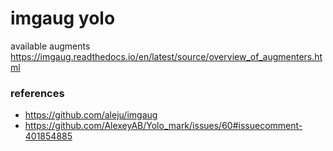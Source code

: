imgaug yolo
===

available augments https://imgaug.readthedocs.io/en/latest/source/overview_of_augmenters.html


### references
- https://github.com/aleju/imgaug
- https://github.com/AlexeyAB/Yolo_mark/issues/60#issuecomment-401854885
